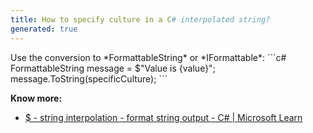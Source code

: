 ```yaml
---
title: How to specify culture in a C# interpolated string?
generated: true
---
```


<div markdown="1" class="ans">
Use the conversion to *FormattableString* or *IFormattable*:
```c#
FormattableString message = $"Value is {value}";
message.ToString(specificCulture);
```
</div>

**Know more:**
- [$ - string interpolation - format string output - C# \| Microsoft Learn](https://learn.microsoft.com/en-us/dotnet/csharp/language-reference/tokens/interpolated)
